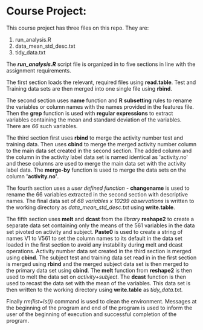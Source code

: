 Course Project:
===============

This course project has three files on this repo. They are:

1. run_analysis.R
2. data_mean_std_desc.txt
3. tidy_data.txt

The __*run_analysis.R*__ script file is organized in to five sections in line with the assignment requirements.

The first section loads the relevant, required files using **read.table**. Test and Training data sets are then merged into 
one single file using **rbind**.

The second section uses **name** function and **R** **subsetting** rules to rename the variables or column names with the names provided
in the features file. Then the **grep** function is used with **regular expressions** to extract variables containing the mean and standard
deviation of the variables. There are *66* such variables.

The third section first uses **rbind** to merge the activity number test and training data. Then uses **cbind**  to merge the merged
activity number column to the main data set created in the second section. The added column and the column in the activity label data set
is named identical as 'activity.no' and these columns are used to merge the main data set with the activity label data. The 
**merge-by** function is used to merge the data sets on the column **'activity.no'**. 

The fourth section uses a *user defined function* - **changename** is used to rename the 66 variables extracted in the 
second section with descriptive names. The final data set of *68 variables x 10299 observations* is written to the 
working directory as *data_mean_std_desc.txt* using **write.table**.

The fifth section uses **melt** and **dcast** from the *library* **reshape2** to create a separate data set containing only the means
of the 561 variables in the data set pivoted on activity and subject. **Paste0** is used to create a string of names V1 to V561
to set the column names to its default in the data set loaded in the first section to avoid any instability during melt 
and dcast operations. Activity number data set created in the third section is merged using **cbind**. The subject test and
training data set read in in the first section is merged using **rbind** and the merged subject data set is then merged to the 
primary data set using **cbind**. The **melt** function from **reshape2** is then used to melt the data set on *activity+subject*.
The **dcast** function is then used to recast the data set with the mean of the variables. This data set is then written to the
working directory using **write.table** as *tidy_data.txt*.

Finally *rm(list=ls())* command is used to clean the environment. Messages at the beginning of the program and end of the program
is used to inform the user of the beginning of execution and successful completion of the program.
